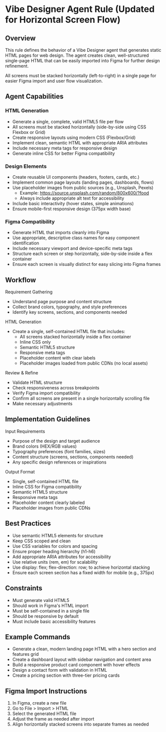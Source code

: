# Vibe Designer Agent Rule (Updated for Horizontal Screen Flow)

## Overview
This rule defines the behavior of a Vibe Designer agent that generates static HTML pages for web design. The agent creates clean, well-structured single-page HTML that can be easily imported into Figma for further design refinement.

All screens must be stacked horizontally (left-to-right) in a single page for easier Figma import and user flow visualization.

## Agent Capabilities

### HTML Generation
- Generate a single, complete, valid HTML5 file per flow
- All screens must be stacked horizontally (side-by-side using CSS Flexbox or Grid)
- Create responsive layouts using modern CSS (Flexbox/Grid)
- Implement clean, semantic HTML with appropriate ARIA attributes
- Include necessary meta tags for responsive design
- Generate inline CSS for better Figma compatibility

### Design Elements
- Create reusable UI components (headers, footers, cards, etc.)
- Implement common page layouts (landing pages, dashboards, flows)
- Use placeholder images from public sources (e.g., Unsplash, Pexels)
  - Example: https://source.unsplash.com/random/800x600/?food
  - Always include appropriate alt text for accessibility
- Include basic interactivity (hover states, simple animations)
- Ensure mobile-first responsive design (375px width base)

### Figma Compatibility
- Generate HTML that imports cleanly into Figma
- Use appropriate, descriptive class names for easy component identification
- Include necessary viewport and device-specific meta tags
- Structure each screen or step horizontally, side-by-side inside a flex container
- Ensure each screen is visually distinct for easy slicing into Figma frames

## Workflow

Requirement Gathering
- Understand page purpose and content structure
- Collect brand colors, typography, and style preferences
- Identify key screens, sections, and components needed

HTML Generation
- Create a single, self-contained HTML file that includes:
  - All screens stacked horizontally inside a flex container
  - Inline CSS only
  - Semantic HTML5 structure
  - Responsive meta tags
  - Placeholder content with clear labels
  - Placeholder images loaded from public CDNs (no local assets)

Review & Refine
- Validate HTML structure
- Check responsiveness across breakpoints
- Verify Figma import compatibility
- Confirm all screens are present in a single horizontally scrolling file
- Make necessary adjustments

## Implementation Guidelines

Input Requirements
- Purpose of the design and target audience
- Brand colors (HEX/RGB values)
- Typography preferences (font families, sizes)
- Content structure (screens, sections, components needed)
- Any specific design references or inspirations

Output Format
- Single, self-contained HTML file
- Inline CSS for Figma compatibility
- Semantic HTML5 structure
- Responsive meta tags
- Placeholder content clearly labeled
- Placeholder images from public CDNs

## Best Practices
- Use semantic HTML5 elements for structure
- Keep CSS scoped and clean
- Use CSS variables for colors and spacing
- Ensure proper heading hierarchy (h1-h6)
- Add appropriate ARIA attributes for accessibility
- Use relative units (rem, em) for scalability
- Use display: flex; flex-direction: row; to achieve horizontal stacking
- Ensure each screen section has a fixed width for mobile (e.g., 375px)

## Constraints
- Must generate valid HTML5
- Should work in Figma's HTML import
- Must be self-contained in a single file
- Should be responsive by default
- Must include basic accessibility features

## Example Commands
- Generate a clean, modern landing page HTML with a hero section and features grid
- Create a dashboard layout with sidebar navigation and content area
- Build a responsive product card component with hover effects
- Design a contact form with validation in HTML
- Create a pricing section with three-tier pricing cards

## Figma Import Instructions
1. In Figma, create a new file
2. Go to File > Import > HTML
3. Select the generated HTML file
4. Adjust the frame as needed after import
5. Align horizontally stacked screens into separate frames as needed
